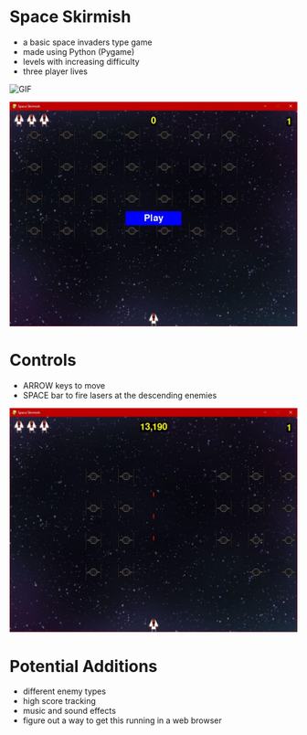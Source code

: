 # Space Skirmish
- a basic space invaders type game
- made using Python (Pygame)
- levels with increasing difficulty
- three player lives

![GIF](https://github.com/roblieblang/space_skirmish/blob/main/gameplayGif.gif)

![launch screen](https://github.com/roblieblang/space_skirmish/blob/main/launch%20screen.jpg)

# Controls
- ARROW keys to move
- SPACE bar to fire lasers at the descending enemies

![play](https://github.com/roblieblang/space_skirmish/blob/main/gameplay.jpg)

# Potential Additions
- different enemy types
- high score tracking
- music and sound effects
- figure out a way to get this running in a web browser

